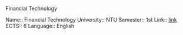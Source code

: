 Financial Technology

Name:: Financial Technology
University:: NTU
Semester:: 1st
Link:: [link](https://nol.ntu.edu.tw/nol/coursesearch/print_table.php?course_id=921%20U2610&class=&dpt_code=9460&ser_no=44695&semester=111-1&lang=EN)
ECTS:: 6
Language:: English